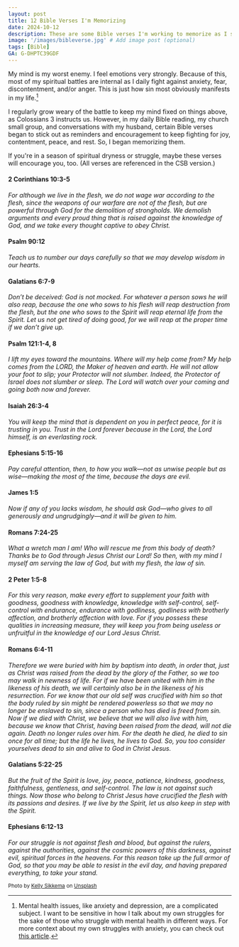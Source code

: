 ```yaml
---
layout: post
title: 12 Bible Verses I'm Memorizing
date: 2024-10-12
description: These are some Bible verses I'm working to memorize as I seek to fix my mind on things above.
image: '/images/bibleverse.jpg' # Add image post (optional)
tags: [Bible]
GA: G-DHPTC39GDF
---
```

My mind is my worst enemy. I feel emotions very strongly. Because of this, most of my spiritual battles are internal as I daily fight against anxiety, fear, discontentment, and/or anger. This is just how sin most obviously manifests in my life.[^1] 

I regularly grow weary of the battle to keep my mind fixed on things above, as Colossians 3 instructs us. However, in my daily Bible reading, my church small group, and conversations with my husband, certain Bible verses began to stick out as reminders and encouragement to keep fighting for joy, contentment, peace, and rest. So, I began memorizing them. 

If you're in a season of spiritual dryness or struggle, maybe these verses will encourage you, too. (All verses are referenced in the CSB version.)

#### 2 Corinthians 10:3-5
*For although we live in the flesh, we do not wage war according to the flesh, since the weapons of our warfare are not of the flesh, but are powerful through God for the demolition of strongholds. We demolish arguments and every proud thing that is raised against the knowledge of God, and we take every thought captive to obey Christ.*

#### Psalm 90:12
*Teach us to number our days carefully so that we may develop wisdom in our hearts.*

#### Galatians 6:7-9
*Don’t be deceived: God is not mocked. For whatever a person sows he will also reap, because the one who sows to his flesh will reap destruction from the flesh, but the one who sows to the Spirit will reap eternal life from the Spirit. Let us not get tired of doing good, for we will reap at the proper time if we don’t give up.*

#### Psalm 121:1-4, 8
*I lift my eyes toward the mountains. Where will my help come from? My help comes from the LORD, the Maker of heaven and earth. He will not allow your foot to slip; your Protector will not slumber. Indeed, the Protector of Israel does not slumber or sleep. The Lord will watch over your coming and going both now and forever.*

#### Isaiah 26:3-4
*You will keep the mind that is dependent on you in perfect peace, for it is trusting in you. Trust in the Lord forever because in the Lord, the Lord himself, is an everlasting rock.*

#### Ephesians 5:15-16
*Pay careful attention, then, to how you walk—not as unwise people but as wise—making the most of the time, because the days are evil.*

#### James 1:5
*Now if any of you lacks wisdom, he should ask God—who gives to all generously and ungrudgingly—and it will be given to him.*

#### Romans 7:24-25
*What a wretch man I am! Who will rescue me from this body of death? Thanks be to God through Jesus Christ our Lord! So then, with my mind I myself am serving the law of God, but with my flesh, the law of sin.*

#### 2 Peter 1:5-8
*For this very reason, make every effort to supplement your faith with goodness, goodness with knowledge, knowledge with self-control, self-control with endurance, endurance with godliness, godliness with brotherly affection, and brotherly affection with love. For if you possess these qualities in increasing measure, they will keep you from being useless or unfruitful in the knowledge of our Lord Jesus Christ.*

#### Romans 6:4-11
*Therefore we were buried with him by baptism into death, in order that, just as Christ was raised from the dead by the glory of the Father, so we too may walk in newness of life. For if we have been united with him in the likeness of his death, we will certainly also be in the likeness of his resurrection. For we know that our old self was crucified with him so that the body ruled by sin might be rendered powerless so that we may no longer be enslaved to sin, since a person who has died is freed from sin. Now if we died with Christ, we believe that we will also live with him, because we know that Christ, having been raised from the dead, will not die again. Death no longer rules over him. For the death he died, he died to sin once for all time; but the life he lives, he lives to God. So, you too consider yourselves dead to sin and alive to God in Christ Jesus.*

#### Galatians 5:22-25
*But the fruit of the Spirit is love, joy, peace, patience, kindness, goodness, faithfulness, gentleness, and self-control. The law is not against such things. Now those who belong to Christ Jesus have crucified the flesh with its passions and desires. If we live by the Spirit, let us also keep in step with the Spirit.*

#### Ephesians 6:12-13
*For our struggle is not against flesh and blood, but against the rulers, against the authorities, against the cosmic powers of this darkness, against evil, spiritual forces in the heavens. For this reason take up the full armor of God, so that you may be able to resist in the evil day, and having prepared everything, to take your stand.*

[^1]: Mental health issues, like anxiety and depression, are a complicated subject. I want to be sensitive in how I talk about my own struggles for the sake of those who struggle with mental health in different ways. For more context about my own struggles with anxiety, you can check out [this article](https://www.meredithcook.net/climbing-the-slide).

<sub>Photo by <a href="https://unsplash.com/@kellysikkema?utm_content=creditCopyText&utm_medium=referral&utm_source=unsplash">Kelly Sikkema</a> on <a href="https://unsplash.com/photos/person-writing-on-white-paper-YnRNdB-XTME?utm_content=creditCopyText&utm_medium=referral&utm_source=unsplash">Unsplash</a></sub>
  